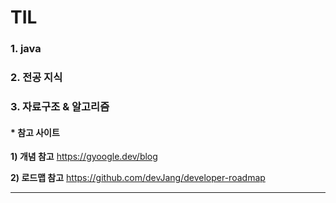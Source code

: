 # TIL

### 1. java

### 2. 전공 지식

### 3. 자료구조 & 알고리즘



#### * 참고 사이트

**1) 개념 참고** https://gyoogle.dev/blog

**2) 로드맵 참고** https://github.com/devJang/developer-roadmap



------------------------------------------------------------------------------------------------------------------------------------------------------
